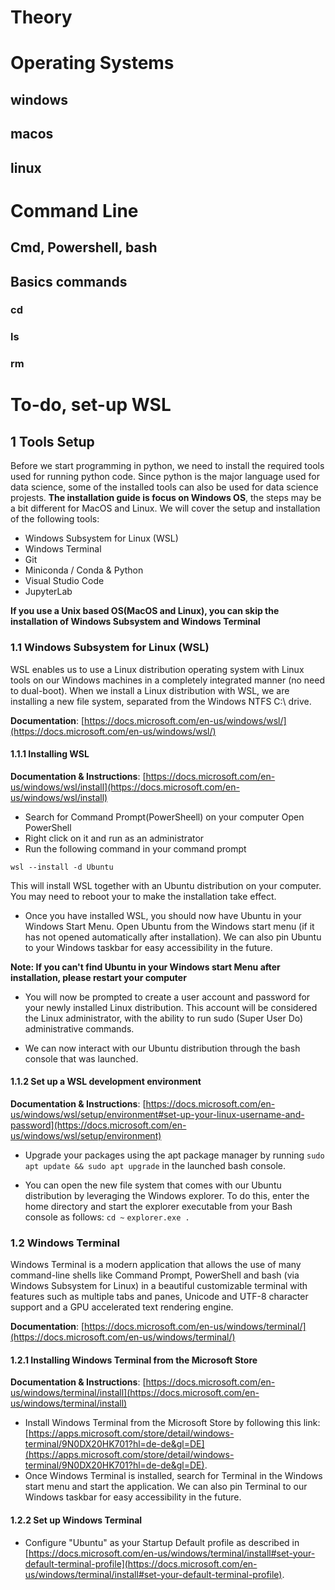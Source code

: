 # Theory
# Operating Systems
## windows
## macos
## linux
# Command Line
## Cmd, Powershell, bash
## Basics commands
### cd
### ls
### rm
# To-do, set-up WSL


## 1 Tools Setup

Before we  start programming in python, we need to install the required tools used for running python code. Since python is the major language used for data science, some of the installed tools can also be used for data science projests. **The installation guide is focus on Windows OS**, the steps may be a bit different for MacOS and Linux.  We will cover the setup and installation of the following tools:
- Windows Subsystem for Linux (WSL)
- Windows Terminal
- Git
- Miniconda / Conda & Python
- Visual Studio Code
- JupyterLab

**If you use a Unix based OS(MacOS and Linux), you can skip the installation of Windows Subsystem and Windows Terminal**


### 1.1 Windows Subsystem for Linux (WSL)

WSL enables us to use a Linux distribution operating system with Linux tools on our Windows machines in a completely integrated manner (no need to dual-boot).
When we install a Linux distribution with WSL, we are installing a new file system, separated from the Windows NTFS C:\ drive.

**Documentation**: [https://docs.microsoft.com/en-us/windows/wsl/](https://docs.microsoft.com/en-us/windows/wsl/)

#### 1.1.1 Installing WSL

**Documentation & Instructions**: [https://docs.microsoft.com/en-us/windows/wsl/install](https://docs.microsoft.com/en-us/windows/wsl/install)

- Search for Command Prompt(PowerSheell) on your computer Open PowerShell
- Right click on it and run as an administrator 
- Run the following command in your command prompt 

```wsl --install -d Ubuntu``` 

This will install WSL together with an Ubuntu distribution on your computer. You may need to reboot your to make the installation take effect.

- Once you have installed WSL, you should now have Ubuntu in your Windows Start Menu. Open Ubuntu from the Windows start menu (if it has not opened automatically after installation). We can also pin Ubuntu to your Windows taskbar for easy accessibility in the future. 

**Note: If you can't find Ubuntu in your Windows start Menu after installation, please restart your computer** 

- You will now be prompted to create a user account and password for your newly installed Linux distribution. This account will be considered the Linux administrator, with the ability to run sudo (Super User Do) administrative commands.

- We can now interact with our Ubuntu distribution through the bash console that was launched.

#### 1.1.2 Set up a WSL development environment

**Documentation & Instructions**: [https://docs.microsoft.com/en-us/windows/wsl/setup/environment#set-up-your-linux-username-and-password](https://docs.microsoft.com/en-us/windows/wsl/setup/environment)

- Upgrade your packages using the apt package manager by running ```sudo apt update && sudo apt upgrade``` in the launched bash console.

- You can open the new file system that comes with our Ubuntu distribution by leveraging the Windows explorer. To do this, enter the home directory and start the explorer executable from your Bash console as follows:
```cd ~```
```explorer.exe .```

### 1.2 Windows Terminal

Windows Terminal is a modern application that allows the use of many command-line shells like Command Prompt, PowerShell and bash (via Windows Subsystem for Linux) in a beautiful customizable terminal with features such as multiple tabs and panes, Unicode and UTF-8 character support and a GPU accelerated text rendering engine.

**Documentation**: [https://docs.microsoft.com/en-us/windows/terminal/](https://docs.microsoft.com/en-us/windows/terminal/)

#### 1.2.1 Installing Windows Terminal from the Microsoft Store
**Documentation & Instructions**: [https://docs.microsoft.com/en-us/windows/terminal/install](https://docs.microsoft.com/en-us/windows/terminal/install)

- Install Windows Terminal from the Microsoft Store by following this link: [https://apps.microsoft.com/store/detail/windows-terminal/9N0DX20HK701?hl=de-de&gl=DE](https://apps.microsoft.com/store/detail/windows-terminal/9N0DX20HK701?hl=de-de&gl=DE).
- Once Windows Terminal is installed, search for Terminal in the Windows start menu and start the application. We can also pin Terminal to our Windows taskbar for easy accessibility in the future.

#### 1.2.2 Set up Windows Terminal

- Configure "Ubuntu" as your Startup Default profile as described in [https://docs.microsoft.com/en-us/windows/terminal/install#set-your-default-terminal-profile](https://docs.microsoft.com/en-us/windows/terminal/install#set-your-default-terminal-profile).


